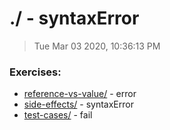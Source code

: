 # ./ - syntaxError

> Tue Mar 03 2020, 10:36:13 PM

### Exercises:

* [reference-vs-value/](./reference-vs-value/) - error
* [side-effects/](./side-effects/) - syntaxError
* [test-cases/](./test-cases/) - fail


